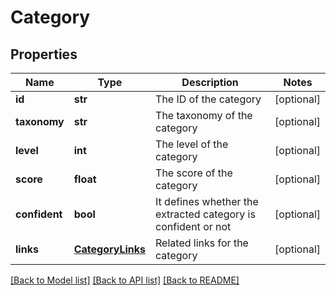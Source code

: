 # Category

## Properties
Name | Type | Description | Notes
------------ | ------------- | ------------- | -------------
**id** | **str** | The ID of the category | [optional] 
**taxonomy** | **str** | The taxonomy of the category | [optional] 
**level** | **int** | The level of the category | [optional] 
**score** | **float** | The score of the category | [optional] 
**confident** | **bool** | It defines whether the extracted category is confident or not | [optional] 
**links** | [**CategoryLinks**](CategoryLinks.md) | Related links for the category | [optional] 

[[Back to Model list]](../README.rst#documentation-for-models) [[Back to API list]](../README.rst#documentation-for-api-endpoints) [[Back to README]](../README.rst)


